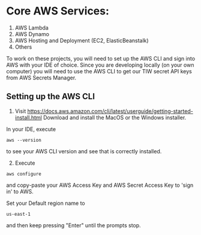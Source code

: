 # Core AWS Services:

1. AWS Lambda
2. AWS Dynamo
3. AWS Hosting and Deployment (EC2, ElasticBeanstalk)
4. Others

To work on these projects, you will need to set up the AWS CLI and sign into AWS with your IDE of choice. Since you are developing locally (on your own computer) you will need to use the AWS CLI to get our TIW secret API keys from AWS Secrets Manager.

## Setting up the AWS CLI

1. Visit https://docs.aws.amazon.com/cli/latest/userguide/getting-started-install.html
Download and install the MacOS or the Windows installer.

In your IDE, execute

```code
aws --version
```

to see your AWS CLI version and see that is correctly installed.

2. Execute
```code
aws configure
```
and copy-paste your AWS Access Key and AWS Secret Access Key to 'sign in' to AWS.

Set your Default region name to 
```code
us-east-1
```
and then keep pressing "Enter" until the prompts stop.

